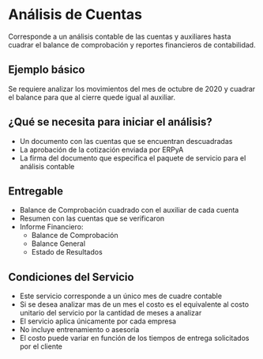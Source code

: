 # Análisis de Cuentas
Corresponde a un análisis contable de las cuentas y auxiliares hasta cuadrar el balance de comprobación y reportes financieros de contabilidad.

## Ejemplo básico
Se requiere analizar los movimientos del mes de octubre de 2020 y cuadrar el balance para que al cierre quede igual al auxiliar.

## ¿Qué se necesita para iniciar el análisis?
- Un documento con las cuentas que se encuentran descuadradas
- La aprobación de la cotización enviada por ERPyA
- La firma del documento que especifica el paquete de servicio para el análisis contable

## Entregable
- Balance de Comprobación cuadrado con el auxiliar de cada cuenta
- Resumen con las cuentas que se verificaron
- Informe Financiero:
  - Balance de Comprobación
  - Balance General
  - Estado de Resultados

## Condiciones del Servicio
- Este servicio corresponde a un único mes de cuadre contable
- Si se desea analizar mas de un mes el costo es el equivalente al costo unitario del servicio por la cantidad de meses a analizar
- El servicio aplica únicamente por cada empresa
- No incluye entrenamiento o asesoría
- El costo puede variar en función de los tiempos de entrega solicitados por el cliente
